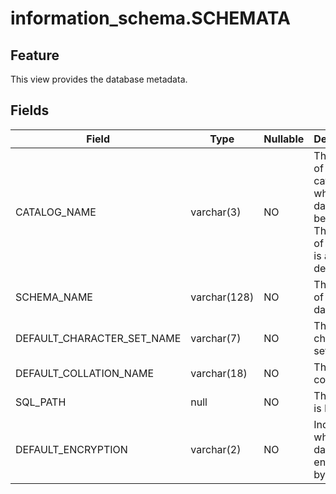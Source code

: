 information_schema.SCHEMATA
==========================================

Feature
-----------

This view provides the database metadata.

Fields
-------------



| **Field** | **Type** | **Nullable** | **Description** |
|----------------------------|--------------|----------------|---------|
| CATALOG_NAME | varchar(3) | NO | The name of the catalog to which the database belongs. The value of this field is always def. |
| SCHEMA_NAME | varchar(128) | NO | The name of the database. |
| DEFAULT_CHARACTER_SET_NAME | varchar(7) | NO | The default character set. |
| DEFAULT_COLLATION_NAME | varchar(18) | NO | The default collation. |
| SQL_PATH | null | NO | The value is NULL. |
| DEFAULT_ENCRYPTION | varchar(2) | NO | Indicates whether data is encrypted by default. |

